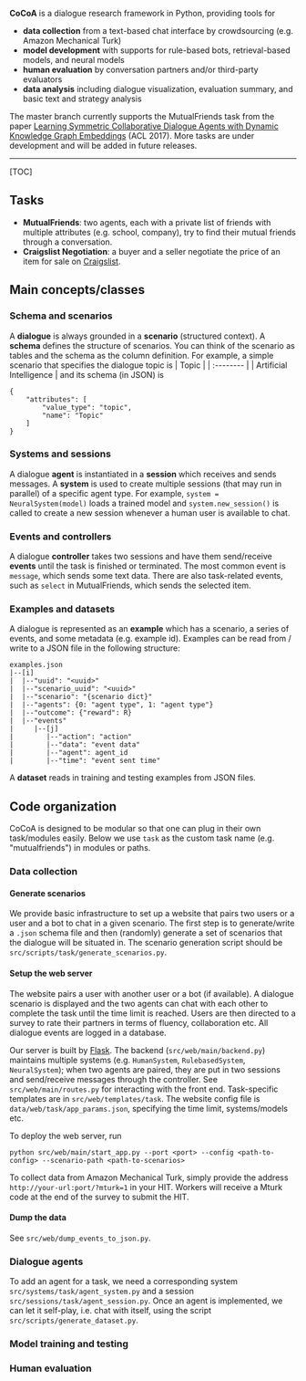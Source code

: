 

**CoCoA** is a dialogue research framework in Python, providing tools for
- **data collection** from a text-based chat interface by crowdsourcing (e.g. Amazon Mechanical Turk)
- **model development** with supports for rule-based bots, retrieval-based models, and neural models
- **human evaluation** by conversation partners and/or third-party evaluators
- **data analysis** including dialogue visualization, evaluation summary, and basic text and strategy analysis

The master branch currently supports the MutualFriends task from the paper [Learning Symmetric Collaborative Dialogue Agents with Dynamic Knowledge Graph Embeddings](https://arxiv.org/pdf/1704.07130.pdf) (ACL 2017). More tasks are under development and will be added in future releases.

----------

[TOC]

## Tasks
- **MutualFriends**: two agents, each with a private list of friends with multiple attributes (e.g. school, company), try to find their mutual friends through a conversation.
- **Craigslist Negotiation**: a buyer and a seller negotiate the price of an item for sale on [Craigslist](https://sfbay.craigslist.org/).

## Main concepts/classes
### Schema and scenarios
A **dialogue** is always grounded in a **scenario** (structured context). A **schema** defines the structure of scenarios. You can think of the scenario as tables and the schema as the column definition. For example, a simple scenario that specifies the dialogue topic is
| Topic      | 
| :-------- | 
| Artificial Intelligence  | 
and its schema (in JSON) is
```
{
    "attributes": [
        "value_type": "topic",
        "name": "Topic"
    ]
}
```
### Systems and sessions
A dialogue **agent** is instantiated in a **session** which receives and sends messages. A **system** is used to create multiple sessions (that may run in parallel) of a specific agent type. For example, ```system = NeuralSystem(model)``` loads a trained model and ```system.new_session()``` is called to create a new session whenever a human user is available to chat.

### Events and controllers
A dialogue **controller** takes two sessions and have them send/receive **events** until the task is finished or terminated. The most common event is ```message```, which sends some text data. There are also task-related events, such as ```select``` in MutualFriends, which sends the selected item. 

### Examples and datasets
A dialogue is represented as an **example** which has a scenario, a series of events, and some metadata (e.g. example id). Examples can be read from / write to a JSON file in the following structure:
```
examples.json
|--[i]
|  |--"uuid": "<uuid>"
|  |--"scenario_uuid": "<uuid>"
|  |--"scenario": "{scenario dict}"
|  |--"agents": {0: "agent type", 1: "agent type"}
|  |--"outcome": {"reward": R}
|  |--"events"
|     |--[j]
|        |--"action": "action"
|        |--"data": "event data"
|        |--"agent": agent_id
|        |--"time": "event sent time"
```
A **dataset** reads in training and testing examples from JSON files.

## Code organization
CoCoA is designed to be modular so that one can plug in their own task/modules easily. Below we use ```task``` as the custom task name (e.g. "mutualfriends") in modules or paths.

### Data collection
#### Generate scenarios
We provide basic infrastructure to set up a website that pairs two users or a user and a bot to chat in a given scenario. The first step is to generate/write a ```.json``` schema file and then (randomly) generate a set of scenarios that the dialogue will be situated in. The scenario generation script should be ```src/scripts/task/generate_scenarios.py```.

#### Setup the web server
The website pairs a user with another user or a bot (if available). A dialogue scenario is displayed and the two agents can chat with each other to complete the task until the time limit is reached. Users are then directed to a survey to rate their partners in terms of fluency, collaboration etc. All dialogue events are logged in a database.

Our server is built by [Flask](http://flask.pocoo.org/). The backend (```src/web/main/backend.py```) maintains multiple systems (e.g. ```HumanSystem```, ```RulebasedSystem```, ```NeuralSystem```); when two agents are paired, they are put in two sessions and send/receive messages through the controller. See ```src/web/main/routes.py``` for interacting with the front end. Task-specific templates are in ```src/web/templates/task```. The website config file is ```data/web/task/app_params.json```, specifying the time limit, systems/models etc.

To deploy the web server, run
```
python src/web/main/start_app.py --port <port> --config <path-to-config> --scenario-path <path-to-scenarios>
```

To collect data from Amazon Mechanical Turk, simply provide the address ```http://your-url:port/?mturk=1``` in your HIT. Workers will receive a Mturk code at the end of the survey to submit the HIT.

#### Dump the data
See ```src/web/dump_events_to_json.py```.
### Dialogue agents
To add an agent for a task, we need a corresponding system ```src/systems/task/agent_system.py``` and a session ```src/sessions/task/agent_session.py```.
Once an agent is implemented, we can let it self-play, i.e. chat with itself, using the script ```src/scripts/generate_dataset.py```.
### Model training and testing
### Human evaluation


